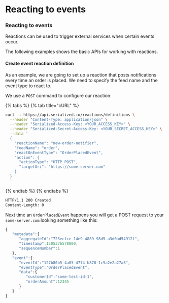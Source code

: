 # Reacting to events

### Reacting to events

Reactions can be used to trigger external services when certain events occur.

The following examples shows the basic APIs for working with reactions.

#### Create event reaction definition <a id="create-event-reaction-definition"></a>

As an example, we are going to set up a reaction that posts notifications every time an order is placed. We need to specify the feed name and the event type to react to.

We use a `POST` command to configure our reaction:

{% tabs %}
{% tab title="cURL" %}
```bash
curl -i https://api.serialized.io/reactions/definitions \
  --header "Content-Type: application/json" \
  --header "Serialized-Access-Key: <YOUR_ACCESS_KEY>" \
  --header "Serialized-Secret-Access-Key: <YOUR_SECRET_ACCESS_KEY>" \
  --data '
  {
    "reactionName": "new-order-notifier",
    "feedName": "order",
    "reactOnEventType": "OrderPlacedEvent",
    "action": {
      "actionType": "HTTP_POST",
      "targetUri": "https://some-server.com"
    }
  }
  '
```
{% endtab %}
{% endtabs %}

```bash
HTTP/1.1 200 Created
Content-Length: 0
```

Next time an `OrderPlacedEvent` happens you will get a POST request to your `some-server.com` looking something like this:

```javascript
{  
   "metadata":{  
      "aggregateId":"723ecfce-14e9-4889-98d5-a3d0ad54912f",
      "timestamp":1505376578800,
      "sequenceNumber":1
   },
   "event":{  
      "eventId":"127b80b5-4a05-4774-b870-1c9a2e2a27a3",
      "eventType":"OrderPlacedEvent",
      "data":{  
         "customerId":"some-test-id-1",
         "orderAmount":12345
      }
   }
}
```



